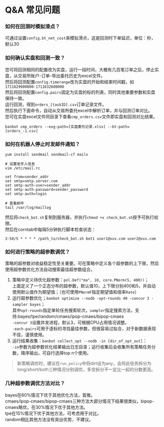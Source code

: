 
# Q&A 常见问题
### 如何在回测时模拟滑点？
可通过设置`config.bt_net_cost`来模拟滑点，这是回测时下单延迟，单位：秒，默认30
### 如何确认实盘和回测一致？
您可将回测相同的配置改为实盘，运行一段时间，大概有几百笔订单之后，停止实盘，从交易所账户-订单-导出委托历史为excel文件。  
然后将回测配置`config.timerange`改为实盘的开始和结束时间戳，如`1711629900000-1711632600000`  
然后将回测配置`config.pairs`固定为实盘的标的列表，同时其他重要参数和实盘保持一致。  
运行回测，得到`orders_[taskID].csv`订单记录文件。  
然后执行下面命令，自动从交易所委托excel中解析订单，并与回测订单对比。  
您可在实盘excel文件同目录下查看`cmp_orders.csv`文件即实盘和回测对比结果。
```shell
banbot cmp_orders --exg-path=[实盘委托记录.xlsx] --bt-path=[orders_-1.csv]
```
### 如何在机器人停止时发邮件通知？
```shell
yum install sendmail sendmail-cf mailx

# 设置发件人信息
vim /etc/mail.rc

set from=sender_addr
set smtp=smtp.server.com
set smtp-auth-user=sender_addr
set smtp-auth-password=sender_password
set smtp-auth=login

# 查看邮件
tail /var/log/maillog
```
然后将`check_bot.sh`复制到服务器，并执行`chmod +x check_bot.sh`授予可执行权限。  
然后在corntab中每隔5分钟执行脚本检查状态：
```text
3-58/5 * * * * /path_to/check_bot.sh bot1 user1@xxx.com user2@xxx.com
```
### 如何进行策略的超参数调优？
策略的超参数对收益稳定性至关重要。可在策略中定义各个超参数的上下限，然后使用超参数优化方法自动搜索最佳超参数组合。  
1. 策略中定义待优化超参数：`pol.Def("ma", 10, core.PNorm(5, 400))`；  
上面定义了一个正态分布的超参数，默认值10，上下限分别400和5，并自动使用默认值作为期望值；（也可使用`PNormF`指定期望值和倍率`Rate`）
2. 运行超参数优化；`banbot optimize --nodb -opt-rounds 40 -concur 3 -sampler bayes`；  
其中`opt-rounds`指定单轮任务搜索轮次，`sampler`指定搜索方法，支持:bayes/tpe/random/cmaes/ipop-cmaes/bipop-cmaes   
`-concur 3`设置并发进程，默认3，可根据CPU占用情况调整。  
`-each-pairs`可用于逐标的寻找最佳参数，但很容易过拟合，对于新数据表现不佳，谨慎使用。  
3. 运行结果收集：`banbot collect_opt --nodb -in [dir_of_opt_out]`：  
`-in`参数为超参数优化结果输出日志目录；运行收集后会收集所有策略任务分数，降序输出。可自行选择top n个使用。  
> 新策略调优时，建议在`run_policy`中将dirt设为any，会将此任务拆分为long/short/both三种情况分别调优，多空拆分不一定比一起的分数更高。
### 几种超参数调优方法对比？
bayes在60%情况下优于其他优化方法，首推。  
cmaes/ipop-cmaes/bipop-cmaes三种方法大部分情况下结果很类似，bipop-cmaes略优，在30%情况下优于其他方法。  
tpe在15%情况下优于其他方法，可考虑用于对比。  
random相比其他方法没有突出优势，不建议。
